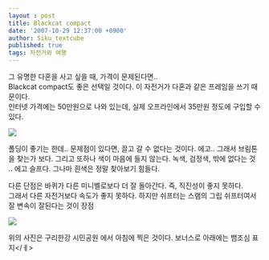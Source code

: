 ```yaml
---
layout : post
title: Blackcat compact
date: '2007-10-29 12:37:00 +0900'
author: Siku_textcube
published: true
tags: 자전거와 여행
---
```

<p>그 유명한 다혼을 사고 싶을 때, 가격이 문제된다면.. <br />Blackcat compact도 좋은 선택일 것이다. 이 자전거가 다혼과 같은 프레임을 쓰기 때문이다. <br />인터넷 가격에는 50만원으로 나와 있는데, 실제 오프라인에서 35만원 정도에 구입할 수 있다. <br /></p><a href="http://picasaweb.google.co.kr/J.Siku.Cho/rvOVbK/photo?authkey=RNJClBsHOPE#5126733725935356178"><img src="http://lh3.google.co.kr/J.Siku.Cho/RyXRKUBkSRI/AAAAAAAAHW0/cEGWhop3m38/s400/P071023001.jpg" /></a>  <p>폴딩이 좋기는 한데.. 문제점이 있다면, 끌고 갈 수 없다는 것이다. 에고.. 그래서 브림톤을 찾는가 보다. 그리고 또하나 색이 마음에 들지 않는다. 녹색, 검정색, 밖에 없다는 것 .. 에고 슬프다. 그나마 흰색은 정말 찾아보기 힘들다. <br /></p><p>다른 단점은 바퀴가 다른 미니벨로보다 더 잘 돌아간다. 즉, 직진성이 좋지 못하다. <br />그래서 다른 자전거보다 속도가 좋지 못하다. 하지만 쉬프터는 스램의 그립 쉬프터여서 잘 변속이 잘된다는 것이 장점</p><a href="http://picasaweb.google.co.kr/J.Siku.Cho/rvOVbK/photo?authkey=RNJClBsHOPE#5126733738820258114"><img src="http://lh6.google.co.kr/J.Siku.Cho/RyXRLEBkSUI/AAAAAAAAHXQ/JsZ3jQYDqpI/s400/P071028003.jpg" /></a>  <p>위의 사진은 구리한강 시민공원 에서 아침에 찍은 것이다. 보너스로 아래에는 뱀조심 표지&lt;/ㅔ&gt; </p>

